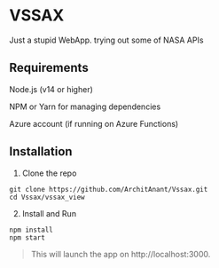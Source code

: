 # VSSAX
Just a stupid WebApp. trying out some of NASA APIs

## Requirements
Node.js (v14 or higher)

NPM or Yarn for managing dependencies

Azure account (if running on Azure Functions)

## Installation
1. Clone the repo
```
git clone https://github.com/ArchitAnant/Vssax.git
cd Vssax/vssax_view
```
2. Install and Run
```
npm install
npm start
```
> This will launch the app on http://localhost:3000.
